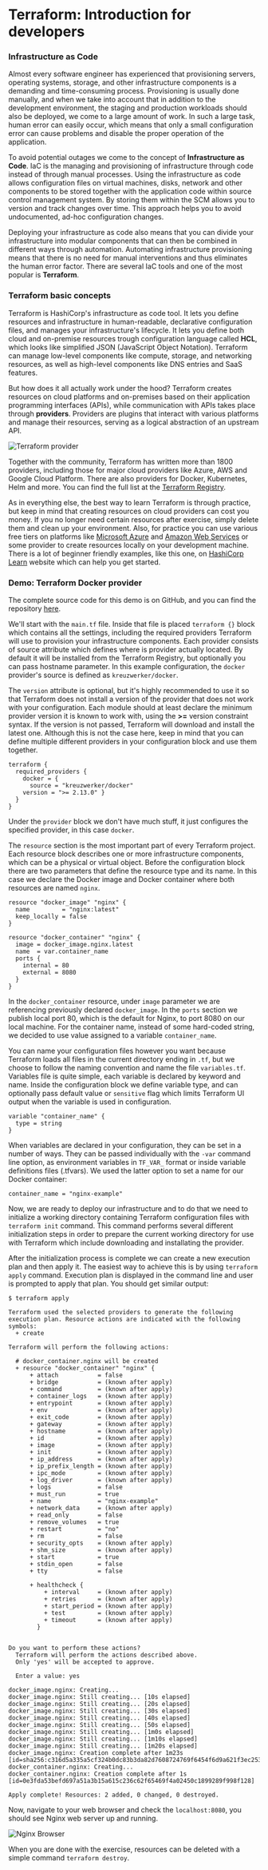# Terraform: Introduction for developers

### Infrastructure as Code

Almost every software engineer has experienced that provisioning servers, operating systems, storage, and other infrastructure components is a demanding and time-consuming process. Provisioning is usually done manually, and when we take into account that in addition to the development environment, the staging and production workloads should also be deployed, we come to a large amount of work. In such a large task, human error can easily occur, which means that only a small configuration error can cause problems and disable the proper operation of the application.

To avoid potential outages we come to the concept of <b>Infrastructure as Code</b>. IaC is the managing and provisioning of infrastructure through code instead of through manual processes. Using the infrastructure as code allows configuration files on virtual machines, disks, network and other components to be stored together with the application code within source control management system. By storing them within the SCM allows you to version and track changes over time. This approach helps you to avoid undocumented, ad-hoc configuration changes.

Deploying your infrastructure as code also means that you can divide your infrastructure into modular components that can then be combined in different ways through automation. Automating infrastructure provisioning means that there is no need for manual interventions and thus eliminates the human error factor. There are several IaC tools and one of the most popular is <b>Terraform</b>.

### Terraform basic concepts

Terraform is HashiCorp's infrastructure as code tool. It lets you define resources and infrastructure in human-readable, declarative configuration files, and manages your infrastructure's lifecycle. It lets you define both cloud and on-premise resources trough configuration language called <b>HCL</b>, which looks like simplified JSON (JavaScript Object Notation). Terraform can manage low-level components like compute, storage, and networking resources, as well as high-level components like DNS entries and SaaS features.

But how does it all actually work under the hood? Terraform creates resources on cloud platforms and on-premises based on their application programming interfaces (APIs), while communication with APIs takes place through <b>providers</b>. Providers are plugins that interact with various platforms and manage their resources, serving as a logical abstraction of an upstream API.

![Terraform provider](Images/terraform-provider.png)

Together with the community, Terraform has written more than 1800 providers, including those for major cloud providers like Azure, AWS and Google Cloud Platform. There are also providers for Docker, Kubernetes, Helm and more. You can find the full list at the [Terraform Registry](https://registry.terraform.io/).

As in everything else, the best way to learn Terraform is through practice, but keep in mind that creating resources on cloud providers can cost you money. If you no longer need certain resources after exercise, simply delete them and clean up your environment. Also, for practice you can use various free tiers on platforms like [Microsoft Azure](https://azure.microsoft.com/en-us/pricing/free-services/) and [Amazon Web Services](https://aws.amazon.com/free/) or some provider to create resources locally on your development machine. There is a lot of beginner friendly examples, like this one, on [HashiCorp Learn](https://learn.hashicorp.com/terraform) website which can help you get started.

### Demo: Terraform Docker provider

The complete source code for this demo is on GitHub, and you can find the repository [here](https://github.com/cvitaa11/terraform-demo).

We'll start with the `main.tf` file. Inside that file is placed `terraform {}` block which contains all the settings, including the required providers Terraform will use to provision your infrastructure components. Each provider consists of source attribute which defines where is provider actually located. By default it will be installed from the Terraform Registry, but optionally you can pass hostname parameter. In this example configuration, the `docker` provider's source is defined as `kreuzwerker/docker`.

The `version` attribute is optional, but it's highly recommended to use it so that Terraform does not install a version of the provider that does not work with your configuration. Each module should at least declare the minimum provider version it is known to work with, using the <b>>=</b> version constraint syntax. If the version is not passed, Terraform will download and install the latest one. Although this is not the case here, keep in mind that you can define multiple different providers in your configuration block and use them together.

```
terraform {
  required_providers {
    docker = {
      source = "kreuzwerker/docker"
    version = ">= 2.13.0" }
  }
}
```

Under the `provider` block we don't have much stuff, it just configures the specified provider, in this case `docker`.

The `resource` section is the most important part of every Terraform project. Each resource block describes one or more infrastructure components, which can be a physical or virtual object. Before the configuration block there are two parameters that define the resource type and its name. In this case we declare the Docker image and Docker container where both resources are named `nginx`.

```
resource "docker_image" "nginx" {
  name         = "nginx:latest"
  keep_locally = false
}

resource "docker_container" "nginx" {
  image = docker_image.nginx.latest
  name  = var.container_name
  ports {
    internal = 80
    external = 8080
  }
}
```

In the `docker_container` resource, under `image` parameter we are referencing previously declared `docker_image`. In the `ports` section we publish local port 80, which is the default for Nginx, to port 8080 on our local machine. For the container name, instead of some hard-coded string, we decided to use value assigned to a variable `container_name`.

You can name your configuration files however you want because Terraform loads all files in the current directory ending in `.tf`, but we choose to follow the naming convention and name the file `variables.tf`. Variables file is quite simple, each variable is declared by keyword and name. Inside the configuration block we define variable type, and can optionally pass default value or `sensitive` flag which limits Terraform UI output when the variable is used in configuration.

```
variable "container_name" {
  type = string
}
```

When variables are declared in your configuration, they can be set in a number of ways. They can be passed individually with the `-var` command line option, as environment variables in `TF_VAR_` format or inside variable definitions files (.tfvars). We used the latter option to set a name for our Docker container:

```
container_name = "nginx-example"
```

Now, we are ready to deploy our infrastructure and to do that we need to initialize a working directory containing Terraform configuration files with `terraform init` command. This command performs several different initialization steps in order to prepare the current working directory for use with Terraform which include downloading and installating the provider.

After the initialization process is complete we can create a new execution plan and then apply it. The easiest way to achieve this is by using `terraform apply` command. Execution plan is displayed in the command line and user is prompted to apply that plan. You should get similar output:

```
$ terraform apply

Terraform used the selected providers to generate the following execution plan. Resource actions are indicated with the following symbols:
  + create

Terraform will perform the following actions:

  # docker_container.nginx will be created
  + resource "docker_container" "nginx" {
      + attach           = false
      + bridge           = (known after apply)
      + command          = (known after apply)
      + container_logs   = (known after apply)
      + entrypoint       = (known after apply)
      + env              = (known after apply)
      + exit_code        = (known after apply)
      + gateway          = (known after apply)
      + hostname         = (known after apply)
      + id               = (known after apply)
      + image            = (known after apply)
      + init             = (known after apply)
      + ip_address       = (known after apply)
      + ip_prefix_length = (known after apply)
      + ipc_mode         = (known after apply)
      + log_driver       = (known after apply)
      + logs             = false
      + must_run         = true
      + name             = "nginx-example"
      + network_data     = (known after apply)
      + read_only        = false
      + remove_volumes   = true
      + restart          = "no"
      + rm               = false
      + security_opts    = (known after apply)
      + shm_size         = (known after apply)
      + start            = true
      + stdin_open       = false
      + tty              = false

      + healthcheck {
          + interval     = (known after apply)
          + retries      = (known after apply)
          + start_period = (known after apply)
          + test         = (known after apply)
          + timeout      = (known after apply)
        }


Do you want to perform these actions?
  Terraform will perform the actions described above.
  Only 'yes' will be accepted to approve.

  Enter a value: yes

docker_image.nginx: Creating...
docker_image.nginx: Still creating... [10s elapsed]
docker_image.nginx: Still creating... [20s elapsed]
docker_image.nginx: Still creating... [30s elapsed]
docker_image.nginx: Still creating... [40s elapsed]
docker_image.nginx: Still creating... [50s elapsed]
docker_image.nginx: Still creating... [1m0s elapsed]
docker_image.nginx: Still creating... [1m10s elapsed]
docker_image.nginx: Still creating... [1m20s elapsed]
docker_image.nginx: Creation complete after 1m23s [id=sha256:c316d5a335a5cf324b0dc83b3da82d7608724769f6454f6d9a621f3ec2534a5anginx:latest]
docker_container.nginx: Creating...
docker_container.nginx: Creation complete after 1s [id=0e3fda53befd697a51a3b15a615c236c62f65469f4a02450c1899289f998f128]

Apply complete! Resources: 2 added, 0 changed, 0 destroyed.
```

Now, navigate to your web browser and check the `localhost:8080`, you should see Nginx web server up and running.

![Nginx Browser](Images/nginx-browser.png)

When you are done with the exercise, resources can be deleted with a simple command `terraform destroy`.
